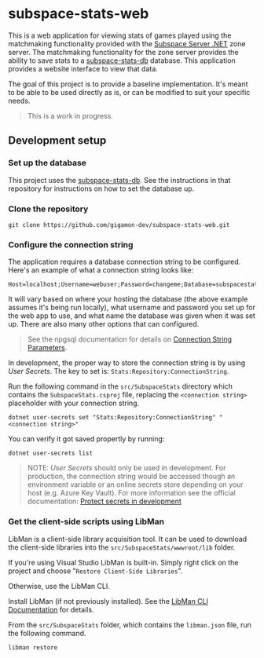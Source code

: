 # subspace-stats-web

This is a web application for viewing stats of games played using the matchmaking functionality provided with the [Subspace Server .NET](https://github.com/gigamon-dev/SubspaceServer) zone server. The matchmaking functionality for the zone server provides the ability to save stats to a [subspace-stats-db](https://github.com/gigamon-dev/subspace-stats-db) database. This application provides a website interface to view that data.

The goal of this project is to provide a baseline implementation. It's meant to be able to be used directly as is, or can be modified to suit your specific needs.

> This is a work in progress.

## Development setup

### Set up the database

This project uses the [subspace-stats-db](https://github.com/gigamon-dev/subspace-stats-db). See the instructions in that repository for instructions on how to set the database up.

### Clone the repository

```shell
git clone https://github.com/gigamon-dev/subspace-stats-web.git
```

### Configure the connection string

The application requires a database connection string to be configured. Here's an example of what a connection string looks like:

```
Host=localhost;Username=webuser;Password=changeme;Database=subspacestats
```

It will vary based on where your hosting the database (the above example assumes it's being run locally), what username and password you set up for the web app to use, and what name the database was given when it was set up. There are also many other options that can configured.

> See the npgsql documentation for details on [Connection String Parameters](https://www.npgsql.org/doc/connection-string-parameters.html).

In development, the proper way to store the connection string is by using *User Secrets*. The key to set is: `Stats:Repository:ConnectionString`.

Run the following command in the `src/SubspaceStats` directory which contains the `SubspaceStats.csproj` file, replacing the `<connection string>` placeholder with your connection string.

```shell
dotnet user-secrets set "Stats:Repository:ConnectionString" "<connection string>"
```

You can verify it got saved propertly by running:

```shell
dotnet user-secrets list
```

> NOTE: *User Secrets* should only be used in development. For production, the connection string would be accessed though an environment variable or an online secrets store depending on your host (e.g. Azure Key Vault). For more information see the official documentation: [Protect secrets in development](https://learn.microsoft.com/en-us/aspnet/core/security/app-secrets?view=aspnetcore-7.0&tabs=windows#set-a-secret)

### Get the client-side scripts using LibMan

LibMan is a client-side library acquisition tool. It can be used to download the client-side libraries into the `src/SubspaceStats/wwwroot/lib` folder.

If you're using Visual Studio LibMan is built-in. Simply right click on the project and choose "`Restore Client-Side Libraries`".

Otherwise, use the LibMan CLI. 

Install LibMan (if not previously installed). See the [LibMan CLI Documentation](https://learn.microsoft.com/en-us/aspnet/core/client-side/libman/libman-cli) for details.

From the `src/SubspaceStats` folder, which contains the `libman.json` file, run the following command.

```shell
libman restore
```
